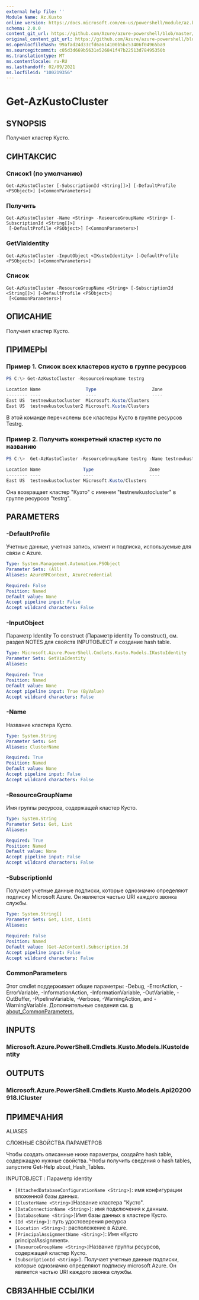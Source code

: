 ```yaml
---
external help file: ''
Module Name: Az.Kusto
online version: https://docs.microsoft.com/en-us/powershell/module/az.kusto/get-azkustocluster
schema: 2.0.0
content_git_url: https://github.com/Azure/azure-powershell/blob/master/src/Kusto/help/Get-AzKustoCluster.md
original_content_git_url: https://github.com/Azure/azure-powershell/blob/master/src/Kusto/help/Get-AzKustoCluster.md
ms.openlocfilehash: 99afad24d33cfd6a614100b5bc53406f04965ba9
ms.sourcegitcommit: c05d3d669b5631e526841f47b22513d78495350b
ms.translationtype: MT
ms.contentlocale: ru-RU
ms.lasthandoff: 02/09/2021
ms.locfileid: "100219356"
---
```

# Get-AzKustoCluster

## SYNOPSIS
Получает кластер Кусто.

## СИНТАКСИС

### Список1 (по умолчанию)
```
Get-AzKustoCluster [-SubscriptionId <String[]>] [-DefaultProfile <PSObject>] [<CommonParameters>]
```

### Получить
```
Get-AzKustoCluster -Name <String> -ResourceGroupName <String> [-SubscriptionId <String[]>]
 [-DefaultProfile <PSObject>] [<CommonParameters>]
```

### GetViaIdentity
```
Get-AzKustoCluster -InputObject <IKustoIdentity> [-DefaultProfile <PSObject>] [<CommonParameters>]
```

### Список
```
Get-AzKustoCluster -ResourceGroupName <String> [-SubscriptionId <String[]>] [-DefaultProfile <PSObject>]
 [<CommonParameters>]
```

## ОПИСАНИЕ
Получает кластер Кусто.

## ПРИМЕРЫ

### Пример 1. Список всех кластеров кусто в группе ресурсов
```powershell
PS C:\> Get-AzKustoCluster -ResourceGroupName testrg

Location Name                 Type                     Zone
-------- ----                 ----                     ----
East US  testnewkustocluster  Microsoft.Kusto/Clusters
East US  testnewkustocluster2 Microsoft.Kusto/Clusters
```

В этой команде перечислены все кластеры Кусто в группе ресурсов Testrg.

### Пример 2. Получить конкретный кластер кусто по названию
```powershell
PS C:\>  Get-AzKustoCluster -ResourceGroupName testrg -Name testnewkustocluster

Location Name                Type                     Zone
-------- ----                ----                     ----
East US  testnewkustocluster Microsoft.Kusto/Clusters
```

Она возвращает кластер "Кузто" с именем "testnewkustocluster" в группе ресурсов "testrg".

## PARAMETERS

### -DefaultProfile
Учетные данные, учетная запись, клиент и подписка, используемые для связи с Azure.

```yaml
Type: System.Management.Automation.PSObject
Parameter Sets: (All)
Aliases: AzureRMContext, AzureCredential

Required: False
Position: Named
Default value: None
Accept pipeline input: False
Accept wildcard characters: False
```

### -InputObject
Параметр Identity To construct (Параметр identity To construct), см. раздел NOTES для свойств INPUTOBJECT и создание hash table.

```yaml
Type: Microsoft.Azure.PowerShell.Cmdlets.Kusto.Models.IKustoIdentity
Parameter Sets: GetViaIdentity
Aliases:

Required: True
Position: Named
Default value: None
Accept pipeline input: True (ByValue)
Accept wildcard characters: False
```

### -Name
Название кластера Кусто.

```yaml
Type: System.String
Parameter Sets: Get
Aliases: ClusterName

Required: True
Position: Named
Default value: None
Accept pipeline input: False
Accept wildcard characters: False
```

### -ResourceGroupName
Имя группы ресурсов, содержащей кластер Кусто.

```yaml
Type: System.String
Parameter Sets: Get, List
Aliases:

Required: True
Position: Named
Default value: None
Accept pipeline input: False
Accept wildcard characters: False
```

### -SubscriptionId
Получает учетные данные подписки, которые однозначно определяют подписку Microsoft Azure.
Он является частью URI каждого звонка службы.

```yaml
Type: System.String[]
Parameter Sets: Get, List, List1
Aliases:

Required: False
Position: Named
Default value: (Get-AzContext).Subscription.Id
Accept pipeline input: False
Accept wildcard characters: False
```

### CommonParameters
Этот cmdlet поддерживает общие параметры: -Debug, -ErrorAction, -ErrorVariable, -InformationAction, -InformationVariable, -OutVariable, -OutBuffer, -PipelineVariable, -Verbose, -WarningAction, and -WarningVariable. Дополнительные сведения см. [в about_CommonParameters.](http://go.microsoft.com/fwlink/?LinkID=113216)

## INPUTS

### Microsoft.Azure.PowerShell.Cmdlets.Kusto.Models.IKustoIdentity

## OUTPUTS

### Microsoft.Azure.PowerShell.Cmdlets.Kusto.Models.Api20200918.ICluster

## ПРИМЕЧАНИЯ

ALIASES

СЛОЖНЫЕ СВОЙСТВА ПАРАМЕТРОВ

Чтобы создать описанные ниже параметры, создайте hash table, содержащую нужные свойства. Чтобы получить сведения о hash tables, запустите Get-Help about_Hash_Tables.


INPUTOBJECT <IKustoIdentity> : Параметр identity
  - `[AttachedDatabaseConfigurationName <String>]`: имя конфигурации вложенной базы данных.
  - `[ClusterName <String>]`Название кластера "Кусто".
  - `[DataConnectionName <String>]`: имя подключения к данным.
  - `[DatabaseName <String>]`Имя базы данных в кластере Кусто.
  - `[Id <String>]`: путь удостоверения ресурса
  - `[Location <String>]`: расположение в Azure.
  - `[PrincipalAssignmentName <String>]`: Имя «Кусто principalAssignment».
  - `[ResourceGroupName <String>]`Название группы ресурсов, содержащей кластер Кусто.
  - `[SubscriptionId <String>]`. Получает учетные данные подписки, которые однозначно определяют подписку microsoft Azure. Он является частью URI каждого звонка службы.

## СВЯЗАННЫЕ ССЫЛКИ

